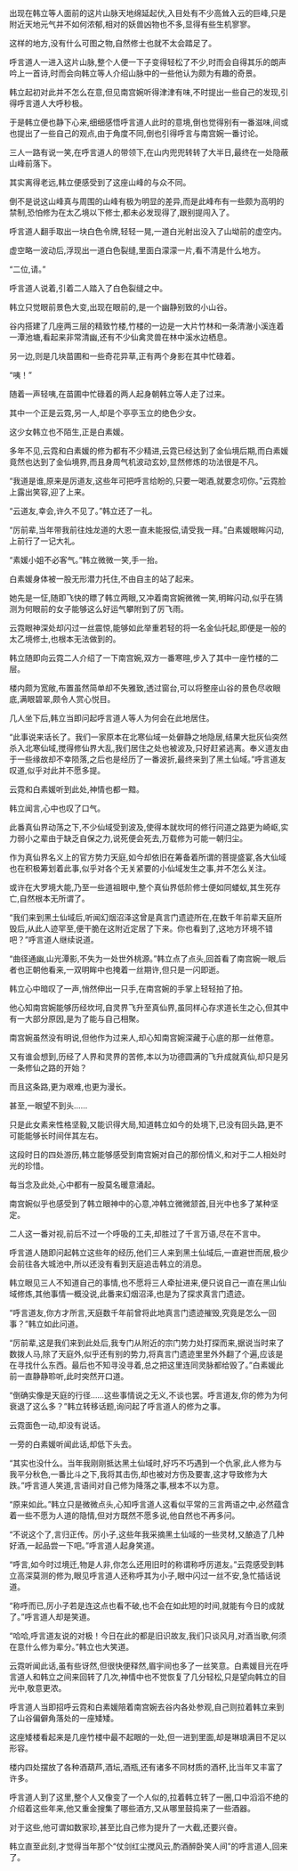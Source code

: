 
出现在韩立等人面前的这片山脉天地绵延起伏,入目处有不少高耸入云的巨峰,只是附近天地元气并不如何浓郁,相对的妖兽凶物也不多,显得有些生机寥寥。

这样的地方,没有什么可图之物,自然修士也就不太会踏足了。

呼言道人一进入这片山脉,整个人便一下子变得轻松了不少,时而会自得其乐的朗声吟上一首诗,时而会向韩立等人介绍山脉中的一些他认为颇为有趣的奇景。

韩立起初对此并不怎么在意,但见南宫婉听得津津有味,不时提出一些自己的发现,引得呼言道人大呼秒极。

于是韩立便也静下心来,细细感悟呼言道人此时的意境,倒也觉得别有一番滋味,间或也提出了一些自己的观点,由于角度不同,倒也引得呼言与南宫婉一番讨论。

三人一路有说一笑,在呼言道人的带领下,在山内兜兜转转了大半日,最终在一处隐蔽山峰前落下。

其实离得老远,韩立便感受到了这座山峰的与众不同。

倒不是说这山峰真与周围的山峰有极为明显的差异,而是此峰布有一些颇为高明的禁制,恐怕修为在太乙境以下修士,都未必发现得了,跟别提闯入了。

呼言道人翻手取出一块白色令牌,轻轻一晃,一道白光射出没入了山坳前的虚空内。

虚空略一波动后,浮现出一道白色裂缝,里面白濛濛一片,看不清是什么地方。

“二位,请。”

呼言道人说着,引着二人踏入了白色裂缝之中。

韩立只觉眼前景色大变,出现在眼前的,是一个幽静别致的小山谷。

谷内搭建了几座两三层的精致竹楼,竹楼的一边是一大片竹林和一条清澈小溪连着一潭池塘,看起来非常清幽,还有不少仙禽灵兽在林中溪水边栖息。

另一边,则是几块苗圃和一些奇花异草,正有两个身影在其中忙碌着。

“咦！”

随着一声轻咦,在苗圃中忙碌着的两人起身朝韩立等人走了过来。

其中一个正是云霓,另一人,却是个亭亭玉立的绝色少女。

这少女韩立也不陌生,正是白素媛。

多年不见,云霓和白素媛的修为都有不少精进,云霓已经达到了金仙境后期,而白素媛竟然也达到了金仙境界,而且身周气机波动玄妙,显然修炼的功法很是不凡。

“我道是谁,原来是厉道友,这些年可把呼言给盼的,只要一喝酒,就要念叨你。”云霓脸上露出笑容,迎了上来。

“云道友,幸会,许久不见了。”韩立还了一礼。

“厉前辈,当年带我前往烛龙道的大恩一直未能报偿,请受我一拜。”白素媛眼眸闪动,上前行了一记大礼。

“素媛小姐不必客气。”韩立微微一笑,手一抬。

白素媛身体被一股无形潜力托住,不由自主的站了起来。

她先是一怔,随即飞快的瞟了韩立两眼,又冲着南宫婉微微一笑,明眸闪动,似乎在猜测为何眼前的女子能够这么好运气攀附到了厉飞雨。

云霓眼神深处却闪过一丝震惊,能够如此举重若轻的将一名金仙托起,即便是一般的太乙境修士,也根本无法做到的。

韩立随即向云霓二人介绍了一下南宫婉,双方一番寒暄,步入了其中一座竹楼的二层。

楼内颇为宽敞,布置虽然简单却不失雅致,透过窗台,可以将整座山谷的景色尽收眼底,满眼碧翠,颇令人赏心悦目。

几人坐下后,韩立当即问起呼言道人等人为何会在此地居住。

“此事说来话长了。我们一家原本在北寒仙域一处僻静之地隐居,结果大批灰仙突然杀入北寒仙域,搅得修仙界大乱,我们居住之处也被波及,只好赶紧逃离。奉义道友由于一些缘故却不幸陨落,之后也是经历了一番波折,最终来到了黑土仙域。”呼言道友叹道,似乎对此并不愿多提。

云霓和白素媛听到此处,神情也都一黯。

韩立闻言,心中也叹了口气。

此番真仙界动荡之下,不少仙域受到波及,使得本就坎坷的修行问道之路更为崎岖,实力弱小之辈由于缺乏自保之力,说死便会死去,万载修为可能一朝归尘。

作为真仙界名义上的官方势力天庭,如今却依旧在筹备着所谓的菩提盛宴,各大仙域也在积极筹划着此事,似乎对各个无关紧要的小仙域发生之事,并不怎么关注。

或许在大罗境大能,乃至一些道祖眼中,整个真仙界低阶修士便如同蝼蚁,其生死存亡,自然根本无所谓了。

“我们来到黑土仙域后,听闻幻烟沼泽这曾是真言门遗迹所在,在数千年前辈天庭所毁后,从此人迹罕至,便干脆在这附近定居了下来。你也看到了,这地方环境不错吧？”呼言道人继续说道。

“曲径通幽,山光潭影,不失为一处世外桃源。”韩立点了点头,回首看了南宫婉一眼,后者也正朝他看来,一双明眸中也掩着一丝期许,但只是一闪即逝。

韩立心中暗叹了一声,悄然伸出一只手,在南宫婉的手掌上轻轻拍了拍。

他心知南宫婉能够历经坎坷,自灵界飞升至真仙界,虽同样心存求道长生之心,但其中有一大部分原因,是为了能与自己相聚。

南宫婉虽然没有明说,但他作为过来人,却心知南宫婉深藏于心底的那一丝倦意。

又有谁会想到,历经了人界和灵界的苦修,本以为功德圆满的飞升成就真仙,却只是另一条修仙之路的开始？

而且这条路,更为艰难,也更为漫长。

甚至,一眼望不到头……

只是此女素来性格坚毅,又能识得大局,知道韩立如今的处境下,已没有回头路,更不可能能够长时间伴其左右。

这段时日的四处游历,韩立能够感受到南宫婉对自己的那份情义,和对于二人相处时光的珍惜。

每当念及此处,心中都有一股莫名暖意涌起。

南宫婉似乎也感受到了韩立眼神中的心意,冲韩立微微颔首,目光中也多了某种坚定。

二人这一番对视,前后不过一个呼吸的工夫,却胜过了千言万语,尽在不言中。

呼言道人随即问起韩立这些年的经历,他们三人来到黑土仙域后,一直避世而居,极少会前往各大城池中,所以还没有看到天庭追击韩立的消息。

韩立眼见三人不知道自己的事情,也不愿将三人牵扯进来,便只说自己一直在黑山仙域修炼,其他事情一概没说,此番来幻烟沼泽,也是为了探求真言门遗迹。

“呼言道友,你方才所言,天庭数千年前曾将此地真言门遗迹摧毁,究竟是怎么一回事？”韩立如此问道。

“厉前辈,这是我们来到此处后,我专门从附近的宗门势力处打探而来,据说当时来了数拨人马,除了天庭外,似乎还有别的势力,将真言门遗迹里里外外翻了个遍,应该是在寻找什么东西。最后也不知寻没寻着,总之把这里连同灵脉都给毁了。”白素媛此前一直静静聆听,此时突然开口道。

“倒确实像是天庭的行径……这些事情说之无义,不谈也罢。呼言道友,你的修为为何衰退了这么多？”韩立转移话题,询问起了呼言道人的修为之事。

云霓面色一动,却没有说话。

一旁的白素媛听闻此话,却低下头去。

“其实也没什么。当年我刚刚抵达黑土仙域时,好巧不巧遇到一个仇家,此人修为与我平分秋色,一番比斗之下,我将其击伤,却也被对方伤及要害,这才导致修为大跌。”呼言道人笑道,言语间对自己修为降落之事,根本不以为意。

“原来如此。”韩立只是微微点头,心知呼言道人这看似平常的三言两语之中,必然蕴含着一些不愿为人道的隐情,但对方既然不愿多说,他自然也不再多问。

“不说这个了,言归正传。厉小子,这些年我采摘黑土仙域的一些灵材,又酿造了几种好酒,一起品尝一下吧。”呼言道人起身笑道。

“呼言,如今时过境迁,物是人非,你怎么还用旧时的称谓称呼厉道友。”云霓感受到韩立高深莫测的修为,眼见呼言道人还称呼其为小子,眼中闪过一丝不安,急忙插话说道。

“称呼而已,厉小子若是连这点也看不破,也不会在如此短的时间,就能有今日的成就了。”呼言道人却是笑道。

“哈哈,呼言道友说的对极！今日在此的都是旧识故友,我们只谈风月,对酒当歌,何须在意什么修为辈分。”韩立也大笑道。

云霓听闻此话,虽有些讶然,但很快便释然,眉宇间也多了一丝笑意。白素媛目光在呼言道人和韩立之间来回转了几次,神情中也不觉恢复了几分轻松,只是望向韩立的目光中,敬意更浓。

呼言道人当即招呼云霓和白素媛陪着南宫婉去谷内各处参观,自己则拉着韩立来到了山谷偏僻角落处的一座矮矮。

这座矮楼看起来是几座竹楼中最不起眼的一处,但一进到里面,却是琳琅满目不足以形容。

楼内四处摆放了各种酒葫芦,酒坛,酒瓶,还有诸多不同材质的酒杯,比当年又丰富了许多。

呼言道人到了这里,整个人又像变了一个人似的,拉着韩立转了一圈,口中滔滔不绝的介绍着这些年来,他又重金搜集了哪些酒方,又从哪里鼓捣来了一些酒器。

对于这些,他可谓如数家珍,甚至比自己修为提升了一大截,还要兴奋。

韩立直至此刻,才觉得当年那个“仗剑红尘搅风云,酌酒醉卧笑人间”的呼言道人,回来了。